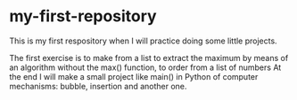 # my-first-repository
This is my first respository when I will practice doing some little projects.


The first exercise is to make from a list to extract the maximum by means of an algorithm without the max() function, to order from a list of numbers
At the end I will make a small project like main() in Python of computer mechanisms: bubble, insertion and another one.